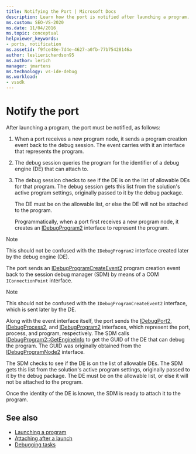 ```yaml
---
title: Notifying the Port | Microsoft Docs
description: Learn how the port is notified after launching a program. This article contains a detailed description.
ms.custom: SEO-VS-2020
ms.date: 11/04/2016
ms.topic: conceptual
helpviewer_keywords:
- ports, notification
ms.assetid: f9fce48e-7d4e-4627-a0fb-77b75428146a
author: leslierichardson95
ms.author: lerich
manager: jmartens
ms.technology: vs-ide-debug
ms.workload:
- vssdk
---
```

# Notify the port
After launching a program, the port must be notified, as follows:

1. When a port receives a new program node, it sends a program creation event back to the debug session. The event carries with it an interface that represents the program.

2. The debug session queries the program for the identifier of a debug engine (DE) that can attach to.

3. The debug session checks to see if the DE is on the list of allowable DEs for that program. The debug session gets this list from the solution's active program settings, originally passed to it by the debug package.

    The DE must be on the allowable list, or else the DE will not be attached to the program.

   Programmatically, when a port first receives a new program node, it creates an [IDebugProgram2](../../extensibility/debugger/reference/idebugprogram2.md) interface to represent the program.

> [!NOTE]
> This should not be confused with the `IDebugProgram2` interface created later by the debug engine (DE).

 The port sends an [IDebugProgramCreateEvent2](../../extensibility/debugger/reference/idebugprogramcreateevent2.md) program creation event back to the session debug manager (SDM) by means of a COM `IConnectionPoint` interface.

> [!NOTE]
> This should not be confused with the `IDebugProgramCreateEvent2` interface, which is sent later by the DE.

 Along with the event interface itself, the port sends the [IDebugPort2](../../extensibility/debugger/reference/idebugport2.md), [IDebugProcess2](../../extensibility/debugger/reference/idebugprocess2.md), and [IDebugProgram2](../../extensibility/debugger/reference/idebugprogram2.md) interfaces, which represent the port, process, and program, respectively. The SDM calls [IDebugProgram2::GetEngineInfo](../../extensibility/debugger/reference/idebugprogram2-getengineinfo.md) to get the GUID of the DE that can debug the program. The GUID was originally obtained from the [IDebugProgramNode2](../../extensibility/debugger/reference/idebugprogramnode2.md) interface.

 The SDM checks to see if the DE is on the list of allowable DEs. The SDM gets this list from the solution's active program settings, originally passed to it by the debug package. The DE must be on the allowable list, or else it will not be attached to the program.

 Once the identity of the DE is known, the SDM is ready to attach it to the program.

## See also
- [Launching a program](../../extensibility/debugger/launching-a-program.md)
- [Attaching after a launch](../../extensibility/debugger/attaching-after-a-launch.md)
- [Debugging tasks](../../extensibility/debugger/debugging-tasks.md)

